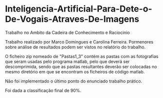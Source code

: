 # Inteligencia-Artificial-Para-Dete-o-De-Vogais-Atraves-De-Imagens
Trabalho no Ambito da Cadeira de Conhecimento e Raciocinio

Trabalho realizado por Marco Domingues e Carolina Ferreira.
Pormenores sobre análise de resultados podem ser vistos no relatório do trabalho. 

O ficheiro zip nomeado de "Pastas1_3" contém as pastas com as fotografias que seram usadas pelo programa matlab, pelo que deverá ser descomprimida, sendo que as pastas resultantes deverão ser colocadas no mesmo diretório em que se encontram os ficheiros de código matlab.


Não foi implementado o último ponto do enunciado trabalho prático.

Foi dada a classificação final de 90%.

